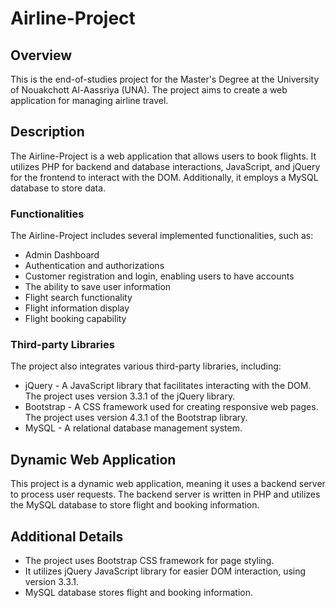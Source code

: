 # Airline-Project

## Overview
This is the end-of-studies project for the Master's Degree at the University of Nouakchott Al-Aassriya (UNA). The project aims to create a web application for managing airline travel.

## Description
The Airline-Project is a web application that allows users to book flights. It utilizes PHP for backend and database interactions, JavaScript, and jQuery for the frontend to interact with the DOM. Additionally, it employs a MySQL database to store data.

### Functionalities
The Airline-Project includes several implemented functionalities, such as:
- Admin Dashboard
- Authentication and authorizations
- Customer registration and login, enabling users to have accounts
- The ability to save user information
- Flight search functionality
- Flight information display
- Flight booking capability

### Third-party Libraries
The project also integrates various third-party libraries, including:
- jQuery - A JavaScript library that facilitates interacting with the DOM. The project uses version 3.3.1 of the jQuery library.
- Bootstrap - A CSS framework used for creating responsive web pages. The project uses version 4.3.1 of the Bootstrap library.
- MySQL - A relational database management system.

## Dynamic Web Application
This project is a dynamic web application, meaning it uses a backend server to process user requests. The backend server is written in PHP and utilizes the MySQL database to store flight and booking information.

## Additional Details
- The project uses Bootstrap CSS framework for page styling.
- It utilizes jQuery JavaScript library for easier DOM interaction, using version 3.3.1.
- MySQL database stores flight and booking information.
